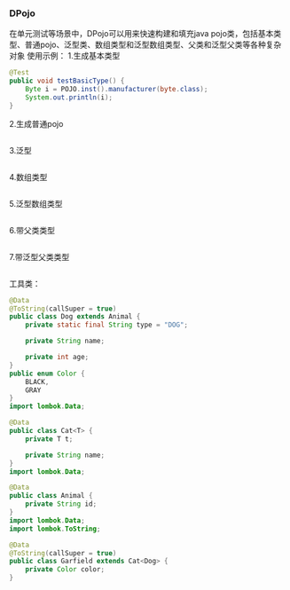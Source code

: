 ### DPojo
在单元测试等场景中，DPojo可以用来快速构建和填充java pojo类，包括基本类型、普通pojo、泛型类、数组类型和泛型数组类型、父类和泛型父类等各种复杂对象
使用示例：
1.生成基本类型
```java
@Test
public void testBasicType() {
    Byte i = POJO.inst().manufacturer(byte.class);
    System.out.println(i);
}
```
2.生成普通pojo
```java
```
3.泛型
```java
```
4.数组类型
```java
```
5.泛型数组类型
```java
```
6.带父类类型
```java
```
7.带泛型父类类型
```java
```

工具类：
```java
@Data
@ToString(callSuper = true)
public class Dog extends Animal {
    private static final String type = "DOG";

    private String name;

    private int age;
}
public enum Color {
    BLACK,
    GRAY
}
import lombok.Data;

@Data
public class Cat<T> {
    private T t;

    private String name;
}
import lombok.Data;

@Data
public class Animal {
    private String id;
}
import lombok.Data;
import lombok.ToString;

@Data
@ToString(callSuper = true)
public class Garfield extends Cat<Dog> {
    private Color color;
}

```
